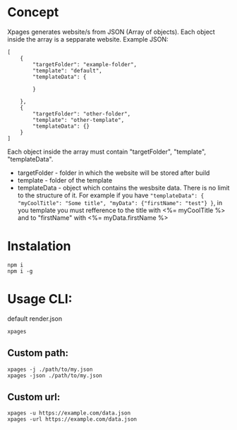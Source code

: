 # **Concept**

Xpages generates website/s from JSON (Array of objects). Each object inside the array is a sepparate website.
Example JSON: 
```
[
    {
        "targetFolder": "example-folder",
        "template": "default",
        "templateData": {
            
        }

    },
    {
        "targetFolder": "other-folder",
        "template": "other-template",
        "templateData": {}
    }
]
```
Each object inside the array must contain "targetFolder", "template", "templateData".
- targetFolder - folder in which the website will be stored after build
- template - folder of the template
- templateData - object which contains the wesbsite data. There is no limit to the structure of it. For example if you have
  ```"templateData": { "myCoolTitle": "Some title", "myData": {"firstName": "test"} }```,
  in you template you must refference to the title with <%= myCoolTitle %> and to "firstName" with <%= myData.firstName %>
  

# **Instalation**

    npm i
    npm i -g


# Usage CLI:

default render.json

    xpages 



## Custom path:

    xpages -j ./path/to/my.json
    xpages -json ./path/to/my.json


## Custom url:

    xpages -u https://example.com/data.json
    xpages -url https://example.com/data.json
